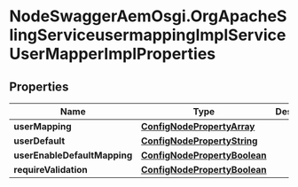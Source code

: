 # NodeSwaggerAemOsgi.OrgApacheSlingServiceusermappingImplServiceUserMapperImplProperties

## Properties

Name | Type | Description | Notes
------------ | ------------- | ------------- | -------------
**userMapping** | [**ConfigNodePropertyArray**](ConfigNodePropertyArray.md) |  | [optional] 
**userDefault** | [**ConfigNodePropertyString**](ConfigNodePropertyString.md) |  | [optional] 
**userEnableDefaultMapping** | [**ConfigNodePropertyBoolean**](ConfigNodePropertyBoolean.md) |  | [optional] 
**requireValidation** | [**ConfigNodePropertyBoolean**](ConfigNodePropertyBoolean.md) |  | [optional] 


